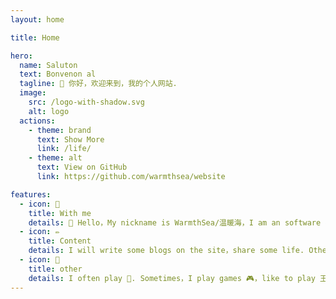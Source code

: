 ```yaml
---
layout: home

title: Home

hero:
  name: Saluton
  text: Bonvenon al
  tagline: 👋 你好，欢迎来到，我的个人网站.
  image:
    src: /logo-with-shadow.svg
    alt: logo
  actions:
    - theme: brand
      text: Show More
      link: /life/
    - theme: alt
      text: View on GitHub
      link: https://github.com/warmthsea/website

features:
  - icon: 📌
    title: With me 
    details: 💜 Hello，My nickname is WarmthSea/温暖海，I am an software developer currently based in China  Chengdu/中国 成都 🌏. My English is not good，I am trying to learn.
  - icon: ✏️
    title: Content 
    details: I will write some blogs on the site，share some life. Other？I haven't thought about it yet 💭.
  - icon: 🎈
    title: other
    details: I often play 🏓. Sometimes，I play games 🎮，like to play 王者荣耀/Honor of Kings，on android platform(🆔:总是孩子气)，14 seasons 🏆.
---
```


<script setup>
import HomeAboutComponent from '../src/components/HomeAbout.vue'
</script>

<HomeAboutComponent />